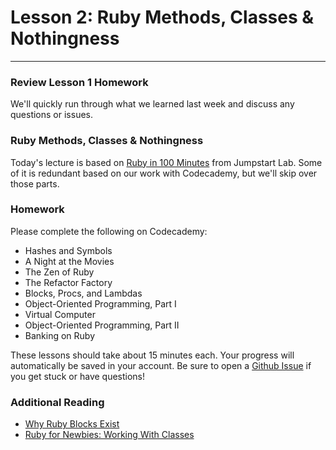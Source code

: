 # Lesson 2: Ruby Methods, Classes & Nothingness

---

### Review Lesson 1 Homework

We'll quickly run through what we learned last week and discuss any questions or issues.

### Ruby Methods, Classes & Nothingness

Today's lecture is based on [Ruby in 100 Minutes](http://tutorials.jumpstartlab.com/projects/ruby_in_100_minutes.html) from Jumpstart Lab. Some of it is redundant based on our work with Codecademy, but we'll skip over those parts.

### Homework

Please complete the following on Codecademy: 

- Hashes and Symbols
- A Night at the Movies
- The Zen of Ruby
- The Refactor Factory
- Blocks, Procs, and Lambdas
- Object-Oriented Programming, Part I
- Virtual Computer
- Object-Oriented Programming, Part II
- Banking on Ruby

These lessons should take about 15 minutes each. Your progress will automatically be saved in your account. Be sure to open a [Github Issue](https://github.com/uhlenbrock/MU-IMS-422-522/issues) if you get stuck or have questions!

### Additional Reading

- [Why Ruby Blocks Exist](http://programming.oreilly.com/2014/02/why-ruby-blocks-exist.html)
- [Ruby for Newbies: Working With Classes](http://code.tutsplus.com/tutorials/ruby-for-newbies-working-with-classes--net-15938)
